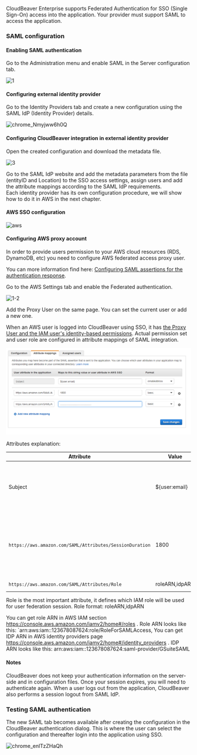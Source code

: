 CloudBeaver Enterprise supports Federated Authentication for SSO (Single Sign-On) access into the application. Your provider must support SAML to access the application.

### SAML configuration

#### Enabling SAML authentication

Go to the Administration menu and enable SAML in the Server configuration tab.

![1](https://user-images.githubusercontent.com/51405061/138433150-8e7c23d1-36d7-427d-a7ad-47669a6f6c8b.png)

#### Configuring external identity provider

Go to the Identity Providers tab and create a new configuration using the SAML IdP (Identity Provider) details.

![chrome_Nmyjww6h0Q](https://user-images.githubusercontent.com/51405061/138426363-b245ce89-aaa9-4e99-9df9-de147ba27689.png)

#### Configuring CloudBeaver integration in external identity provider

Open the created configuration and download the metadata file.

![3](https://user-images.githubusercontent.com/51405061/138433162-816e08d2-cec3-4462-a1cd-4167e01562a2.png)

Go to the SAML IdP website and add the metadata parameters from the file (entityID and Location) to the SSO access settings, assign users and add the attribute mappings according to the SAML IdP requirements.  
Each identity provider has its own configuration procedure, we will show how to do it in AWS in the next chapter.  

#### AWS SSO configuration

![aws](https://user-images.githubusercontent.com/51405061/138433882-179771b6-71c3-4a79-9cab-7dcc7cf13f50.png)

#### Configuring AWS proxy account

In order to provide users permission to your AWS cloud resources (RDS, DynamoDB, etc) you need to configure AWS federated access proxy user.  

You can more information find here: [Configuring SAML assertions for the authentication response](https://docs.aws.amazon.com/IAM/latest/UserGuide/id_roles_providers_create_saml_assertions.html).

Go to the AWS Settings tab and enable the Federated authentication.

![1-2](https://user-images.githubusercontent.com/51405061/138433651-46dba1e6-054b-42a9-b940-d65ec6eada90.png)

Add the Proxy User on the same page. You can set the current user or add a new one. 

When an AWS user is logged into CloudBeaver using SSO, it has [the Proxy User and the IAM user's identity-based permissions](https://docs.aws.amazon.com/IAM/latest/UserGuide/id_credentials_temp_control-access_getfederationtoken.html). 
Actual permission set and user role are configured in attribute mappings of SAML integration.  

![attribute-mappings](images/aws/aws-attribute-mappings.png)

Attributes explanation:

Attribute | Value | Meaning
---|---|---
Subject | ${user:email} | User unique identifier (nameId). It is usually an email address.
`https://aws.amazon.com/SAML/Attributes/SessionDuration` | 1800 | Session duration in seconds. 1800 (30 minutes) is the default value
`https://aws.amazon.com/SAML/Attributes/Role` | roleARN,idpARN | IAM role identifier

Role is the most important attribute, it defines which IAM role will be used for user federation session.
Role format: roleARN,idpARN  

You can get role ARN in AWS IAM section https://console.aws.amazon.com/iamv2/home#/roles . Role ARN looks like this: `arn:aws:iam::123678087624:role/RoleForSAMLAccess,
You can get IDP ARN in AWS identity providers page https://console.aws.amazon.com/iamv2/home#/identity_providers . IDP ARN looks like this: 
arn:aws:iam::123678087624:saml-provider/GSuiteSAML

#### Notes 

CloudBeaver does not keep your authentication information on the server-side and in configuration files.
Once your session expires, you will need to authenticate again. When a user logs out from the application, CloudBeaver also performs a session logout from SAML IdP.


### Testing SAML authentication

The new SAML tab becomes available after creating the configuration in the CloudBeaver authentication dialog. This is where the user can select the configuration and thereafter login into the application using SSO.

![chrome_enlTzZHaQh](https://user-images.githubusercontent.com/51405061/138428908-298910d9-0adc-4258-a59f-ac2e4b51514e.png)



